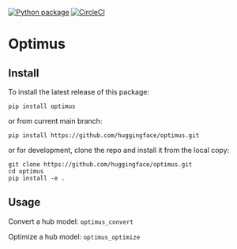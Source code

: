 [![Python package](https://github.com/huggingface/optimus/actions/workflows/python-package.yml/badge.svg)](https://github.com/huggingface/optimus/actions/workflows/python-package.yml)
[![CircleCI](https://circleci.com/gh/huggingface/optimus/tree/main.svg?style=shield&circle-token=026e4937611321cb42253133d756da423907a597)](https://circleci.com/gh/huggingface/optimus/tree/main)

# Optimus

## Install
To install the latest release of this package:

`pip install optimus`

or from current main branch:

`pip install https://github.com/huggingface/optimus.git`

or for development, clone the repo and install it from the local copy:

```
git clone https://github.com/huggingface/optimus.git
cd optimus 
pip install -e .
```


## Usage
Convert a hub model:
`optimus_convert` 

Optimize a hub model:
`optimus_optimize` 


